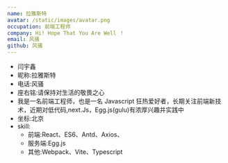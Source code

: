 ```yaml
---
name: 拉雅斯特
avatar: /static/images/avatar.png
occupation: 前端工程师
company: Hi! Hope That You Are Well ！
email: 风骚
github: 风骚
---
```


- 闫宇鑫
- 昵称:拉雅斯特
- 电话:风骚
- 座右铭:请保持对生活的敬畏之心
- 我是一名前端工程师，也是一名 Javascript 狂热爱好者，长期关注前端新技术，近期对低代码,next.Js，Egg.js(gulu)有浓厚兴趣并实践中
- 坐标:北京
- skill:
  - 前端:React、ES6、Antd、Axios、
  - 服务端:Egg.js
  - 其他:Webpack、Vite、Typescript

